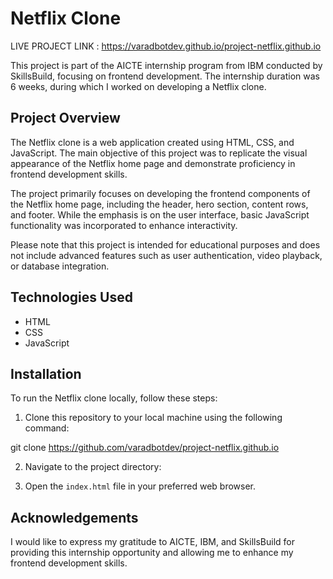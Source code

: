 # Netflix Clone
LIVE PROJECT LINK : https://varadbotdev.github.io/project-netflix.github.io

This project is part of the AICTE internship program from IBM conducted by SkillsBuild, focusing on frontend development. The internship duration was 6 weeks, during which I worked on developing a Netflix clone.

## Project Overview

The Netflix clone is a web application created using HTML, CSS, and JavaScript. The main objective of this project was to replicate the visual appearance of the Netflix home page and demonstrate proficiency in frontend development skills.

The project primarily focuses on developing the frontend components of the Netflix home page, including the header, hero section, content rows, and footer. While the emphasis is on the user interface, basic JavaScript functionality was incorporated to enhance interactivity.

Please note that this project is intended for educational purposes and does not include advanced features such as user authentication, video playback, or database integration.

## Technologies Used

- HTML
- CSS
- JavaScript

## Installation

To run the Netflix clone locally, follow these steps:

1. Clone this repository to your local machine using the following command:

git clone https://github.com/varadbotdev/project-netflix.github.io

2. Navigate to the project directory:


3. Open the `index.html` file in your preferred web browser.

## Acknowledgements

I would like to express my gratitude to AICTE, IBM, and SkillsBuild for providing this internship opportunity and allowing me to enhance my frontend development skills.
